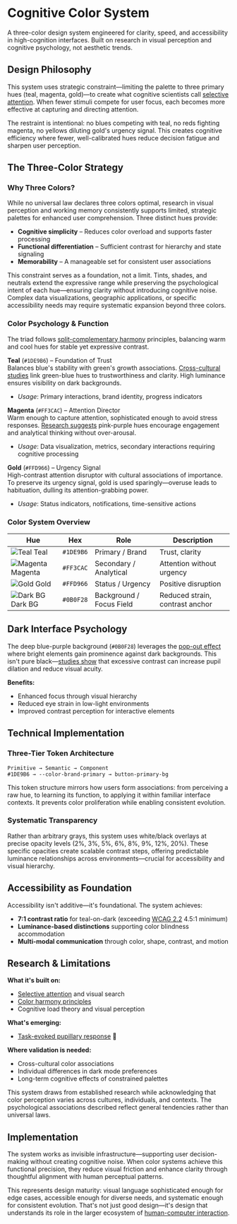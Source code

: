 # Cognitive Color System

A three-color design system engineered for clarity, speed, and accessibility in high-cognition interfaces. Built on research in visual perception and cognitive psychology, not aesthetic trends.

## Design Philosophy

This system uses strategic constraint—limiting the palette to three primary hues (teal, magenta, gold)—to create what cognitive scientists call [selective attention](https://en.wikipedia.org/wiki/Selective_attention). When fewer stimuli compete for user focus, each becomes more effective at capturing and directing attention.

The restraint is intentional: no blues competing with teal, no reds fighting magenta, no yellows diluting gold's urgency signal. This creates cognitive efficiency where fewer, well-calibrated hues reduce decision fatigue and sharpen user perception.

## The Three-Color Strategy

### Why Three Colors?

While no universal law declares three colors optimal, research in visual perception and working memory consistently supports limited, strategic palettes for enhanced user comprehension. Three distinct hues provide:

- **Cognitive simplicity** – Reduces color overload and supports faster processing
- **Functional differentiation** – Sufficient contrast for hierarchy and state signaling  
- **Memorability** – A manageable set for consistent user associations

This constraint serves as a foundation, not a limit. Tints, shades, and neutrals extend the expressive range while preserving the psychological intent of each hue—ensuring clarity without introducing cognitive noise. Complex data visualizations, geographic applications, or specific accessibility needs may require systematic expansion beyond three colors.

### Color Psychology & Function

The triad follows [split-complementary harmony](https://en.wikipedia.org/wiki/Harmony_%28color%29) principles, balancing warm and cool hues for stable yet expressive contrast.

**Teal** (`#1DE9B6`) – Foundation of Trust  
Balances blue's stability with green's growth associations. [Cross-cultural studies](https://eric.ed.gov/?id=EJ706686) link green-blue hues to trustworthiness and clarity. High luminance ensures visibility on dark backgrounds.
- *Usage*: Primary interactions, brand identity, progress indicators

**Magenta** (`#FF3CAC`) – Attention Director  
Warm enough to capture attention, sophisticated enough to avoid stress responses. [Research suggests](https://doi.org/10.3758/s13423-024-02615-z) pink-purple hues encourage engagement and analytical thinking without over-arousal.
- *Usage*: Data visualization, metrics, secondary interactions requiring cognitive processing

**Gold** (`#FFD966`) – Urgency Signal  
High-contrast attention disruptor with cultural associations of importance. To preserve its urgency signal, gold is used sparingly—overuse leads to habituation, dulling its attention-grabbing power.
- *Usage*: Status indicators, notifications, time-sensitive actions

### Color System Overview

| Hue | Hex | Role | Description |
|-----|-----|------|-------------|
| ![Teal](https://placehold.co/15x15/1DE9B6/1DE9B6.png) Teal | `#1DE9B6` | Primary / Brand | Trust, clarity |
| ![Magenta](https://placehold.co/15x15/FF3CAC/FF3CAC.png) Magenta | `#FF3CAC` | Secondary / Analytical | Attention without urgency |
| ![Gold](https://placehold.co/15x15/FFD966/FFD966.png) Gold | `#FFD966` | Status / Urgency | Positive disruption |
| ![Dark BG](https://placehold.co/15x15/0B0F28/0B0F28.png) Dark BG | `#0B0F28` | Background / Focus Field | Reduced strain, contrast anchor |

## Dark Interface Psychology

The deep blue-purple background (`#0B0F28`) leverages the [pop-out effect](https://en.wikipedia.org/wiki/Visual_search) where bright elements gain prominence against dark backgrounds. This isn't pure black—[studies show](https://www.allaboutvision.com/conditions/computer-vision-syndrome/digital-eye-strain/is-dark-mode-better-for-eyes/) that excessive contrast can increase pupil dilation and reduce visual acuity.

**Benefits:**
- Enhanced focus through visual hierarchy
- Reduced eye strain in low-light environments  
- Improved contrast perception for interactive elements

## Technical Implementation

### Three-Tier Token Architecture
```
Primitive → Semantic → Component
#1DE9B6 → --color-brand-primary → button-primary-bg
```

This token structure mirrors how users form associations: from perceiving a raw hue, to learning its function, to applying it within familiar interface contexts. It prevents color proliferation while enabling consistent evolution.

### Systematic Transparency
Rather than arbitrary grays, this system uses white/black overlays at precise opacity levels (2%, 3%, 5%, 6%, 8%, 9%, 12%, 20%). These specific opacities create scalable contrast steps, offering predictable luminance relationships across environments—crucial for accessibility and visual hierarchy.

## Accessibility as Foundation

Accessibility isn't additive—it's foundational. The system achieves:

- **7:1 contrast ratio** for teal-on-dark (exceeding [WCAG 2.2](https://www.w3.org/WAI/WCAG22/Understanding/contrast-minimum) 4.5:1 minimum)
- **Luminance-based distinctions** supporting color blindness accommodation
- **Multi-modal communication** through color, shape, contrast, and motion

## Research & Limitations

**What it's built on:**
- [Selective attention](https://en.wikipedia.org/wiki/Selective_attention) and visual search
- [Color harmony principles](https://en.wikipedia.org/wiki/Harmony_%28color%29) 
- Cognitive load theory and visual perception

**What's emerging:**
- [Task-evoked pupillary response](https://en.wikipedia.org/wiki/Task-invoked_pupillary_response) 🧪

**Where validation is needed:**
- Cross-cultural color associations
- Individual differences in dark mode preferences
- Long-term cognitive effects of constrained palettes

This system draws from established research while acknowledging that color perception varies across cultures, individuals, and contexts. The psychological associations described reflect general tendencies rather than universal laws.

## Implementation

The system works as invisible infrastructure—supporting user decision-making without creating cognitive noise. When color systems achieve this functional precision, they reduce visual friction and enhance clarity through thoughtful alignment with human perceptual patterns.

This represents design maturity: visual language sophisticated enough for edge cases, accessible enough for diverse needs, and systematic enough for consistent evolution. That's not just good design—it's design that understands its role in the larger ecosystem of [human-computer interaction](https://en.wikipedia.org/wiki/Human%E2%80%93computer_interaction).

